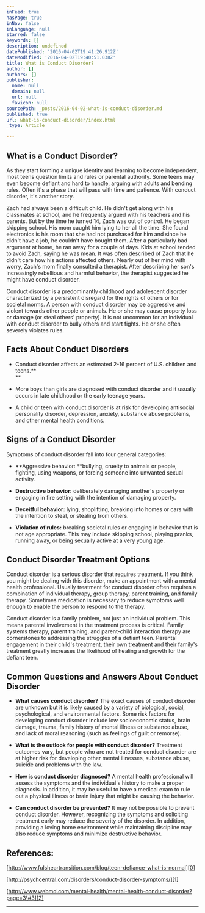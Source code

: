 ```yaml
---
inFeed: true
hasPage: true
inNav: false
inLanguage: null
starred: false
keywords: []
description: undefined
datePublished: '2016-04-02T19:41:26.912Z'
dateModified: '2016-04-02T19:40:51.038Z'
title: What is Conduct Disorder?
author: []
authors: []
publisher:
  name: null
  domain: null
  url: null
  favicon: null
sourcePath: _posts/2016-04-02-what-is-conduct-disorder.md
published: true
url: what-is-conduct-disorder/index.html
_type: Article

---
```

## What is a Conduct Disorder?

As they start forming a unique identity and learning to become independent, most teens question limits and rules or parental authority. Some teens may even become defiant and hard to handle, arguing with adults and bending rules. Often it's a phase that will pass with time and patience. With conduct disorder, it's another story.

Zach had always been a difficult child. He didn't get along with his classmates at school, and he frequently argued with his teachers and his parents. But by the time he turned 14, Zach was out of control. He began skipping school. His mom caught him lying to her all the time. She found electronics is his room that she had not purchased for him and since he didn't have a job, he couldn't have bought them. After a particularly bad argument at home, he ran away for a couple of days. Kids at school tended to avoid Zach, saying he was mean.  It was often described of Zach that he didn't care how his actions affected others.  Nearly out of her mind with worry, Zach's mom finally consulted a therapist. After describing her son's increasingly rebellious and harmful behavior, the therapist suggested he might have conduct disorder. 

Conduct disorder is a predominantly childhood and adolescent disorder characterized by a persistent disregard for the rights of others or for societal norms. A person with conduct disorder may be aggressive and violent towards other people or animals. He or she may cause property loss or damage (or steal others' property). It is not uncommon for an individual with conduct disorder to bully others and start fights.  He or she often severely violates rules. 

## Facts About Conduct Disorders

* Conduct disorder affects an estimated 2-16 percent of U.S. children and teens.**  
**

* More boys than girls are diagnosed with conduct disorder and it usually occurs in late childhood or the early teenage years.

* A child or teen with conduct disorder is at risk for developing antisocial personality disorder, depression, anxiety, substance abuse problems, and other mental health conditions.

## Signs of a Conduct Disorder

Symptoms of conduct disorder fall into four general categories:

* **Aggressive behavior: **bullying, cruelty to animals or people, fighting, using weapons, or forcing someone into unwanted sexual activity.  

* **Destructive behavior:** deliberately damaging another's property or engaging in fire setting with the intention of damaging property.

* **Deceitful behavior:** lying, shoplifting, breaking into homes or cars with the intention to steal, or stealing from others.

* **Violation of rules:** breaking societal rules or engaging in behavior that is not age appropriate. This may include skipping school, playing pranks, running away, or being sexually active at a very young age.

## Conduct Disorder Treatment Options

Conduct disorder is a serious disorder that requires treatment. If you think you might be dealing with this disorder, make an appointment with a mental health professional. Usually treatment for conduct disorder often requires a combination of individual therapy, group therapy, parent training, and family therapy.  Sometimes medication is necessary to reduce symptoms well enough to enable the person to respond to the therapy. 

Conduct disorder is a family problem, not just an individual problem. This means parental involvement in the treatment process is critical. Family systems therapy, parent training, and parent-child interaction therapy are cornerstones to addressing the struggles of a defiant teen. Parental engagement in their child's treatment, their own treatment and their family's treatment greatly increases the likelihood of healing and growth for the defiant teen.

## Common Questions and Answers About Conduct Disorder

* **What causes conduct disorder?** The exact causes of conduct disorder are unknown but it is likely caused by a variety of biological, social, psychological, and environmental factors. Some risk factors for developing conduct disorder include low socioeconomic status, brain damage, trauma, family history of mental illness or substance abuse, and lack of moral reasoning (such as feelings of guilt or remorse). 

* **What is the outlook for people with conduct disorder?** Treatment outcomes vary, but people who are not treated for conduct disorder are at higher risk for developing other mental illnesses, substance abuse, suicide and problems with the law.

* **How is conduct disorder diagnosed?** A mental health professional will assess the symptoms and the individual's history to make a proper diagnosis. In addition, it may be useful to have a medical exam to rule out a physical illness or brain injury that might be causing the behavior.

* **Can conduct disorder be prevented?** It may not be possible to prevent conduct disorder. However, recognizing the symptoms and soliciting treatment early may reduce the severity of the disorder. In addition, providing a loving home environment while maintaining discipline may also reduce symptoms and minimize destructive behavior.

## References:

[][0]

[http://www.fulsheartransition.com/blog/teen-defiance-what-is-normal][0]

[][1]

[http://psychcentral.com/disorders/conduct-disorder-symptoms/][1]

[][2]

[http://www.webmd.com/mental-health/mental-health-conduct-disorder?page=3\#3][2]

****

[0]: http://www.fulsheartransition.com/blog/teen-defiance-what-is-normal
[1]: http://psychcentral.com/disorders/conduct-disorder-symptoms/
[2]: http://www.webmd.com/mental-health/mental-health-conduct-disorder?page=3#3